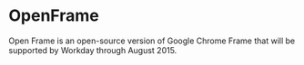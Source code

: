 OpenFrame
===============

Open Frame is an open-source version of Google Chrome Frame that will be supported by Workday through August 2015.
